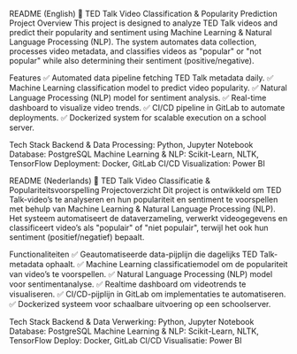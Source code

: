 README (English)
🎥 TED Talk Video Classification & Popularity Prediction
Project Overview
This project is designed to analyze TED Talk videos and predict their popularity and sentiment using Machine Learning & Natural Language Processing (NLP). The system automates data collection, processes video metadata, and classifies videos as "popular" or "not popular" while also determining their sentiment (positive/negative).

Features
✅ Automated data pipeline fetching TED Talk metadata daily.
✅ Machine Learning classification model to predict video popularity.
✅ Natural Language Processing (NLP) model for sentiment analysis.
✅ Real-time dashboard to visualize video trends.
✅ CI/CD pipeline in GitLab to automate deployments.
✅ Dockerized system for scalable execution on a school server.

Tech Stack
Backend & Data Processing: Python, Jupyter Notebook
Database: PostgreSQL
Machine Learning & NLP: Scikit-Learn, NLTK, TensorFlow
Deployment: Docker, GitLab CI/CD
Visualization: Power BI

README (Nederlands)
🎥 TED Talk Video Classificatie & Populariteitsvoorspelling
Projectoverzicht
Dit project is ontwikkeld om TED Talk-video’s te analyseren en hun populariteit en sentiment te voorspellen met behulp van Machine Learning & Natural Language Processing (NLP). Het systeem automatiseert de dataverzameling, verwerkt videogegevens en classificeert video’s als "populair" of "niet populair", terwijl het ook hun sentiment (positief/negatief) bepaalt.

Functionaliteiten
✅ Geautomatiseerde data-pijplijn die dagelijks TED Talk-metadata ophaalt.
✅ Machine Learning classificatiemodel om de populariteit van video’s te voorspellen.
✅ Natural Language Processing (NLP) model voor sentimentanalyse.
✅ Realtime dashboard om videotrends te visualiseren.
✅ CI/CD-pijplijn in GitLab om implementaties te automatiseren.
✅ Dockerized systeem voor schaalbare uitvoering op een schoolserver.

Tech Stack
Backend & Data Verwerking: Python, Jupyter Notebook
Database: PostgreSQL
Machine Learning & NLP: Scikit-Learn, NLTK, TensorFlow
Deploy: Docker, GitLab CI/CD
Visualisatie: Power BI
